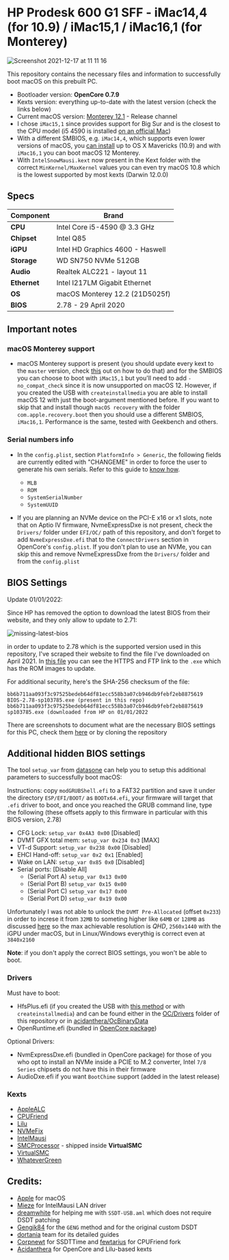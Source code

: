 # HP Prodesk 600 G1 SFF - iMac14,4 (for 10.9) / iMac15,1 / iMac16,1 (for Monterey)

![Screenshot 2021-12-17 at 11 11 16](https://user-images.githubusercontent.com/46293832/146528229-77528abb-6c12-4132-ae16-87ec86b17f3f.png)


This repository contains the necessary files and information to successfully boot macOS on this prebuilt PC. 
- Bootloader version: **OpenCore 0.7.9**
- Kexts version: everything up-to-date with the latest version (check the links below)
- Current macOS version: [Monterey 12.1](https://www.apple.com/macos/monterey) - Release channel
- I chose `iMac15,1` since provides support for Big Sur and is the closest to the CPU model (i5 4590 is installed [on an official Mac](https://everymac.com/systems/apple/imac/specs/imac-core-i5-3.3-27-inch-aluminum-retina-5k-mid-2015-specs.html))
- With a different SMBIOS, e.g. `iMac14,4`, which supports even lower versions of macOS, you [can install](https://youtu.be/o6cdezPEF3A) up to OS X Mavericks (10.9) and with `iMac16,1` you can boot macOS 12 Monterey.
- With `IntelSnowMausi.kext` now present in the Kext folder with the correct `MinKernel/MaxKernel` values you can even try macOS 10.8 which is the lowest supported by most kexts (Darwin 12.0.0)

## Specs

| Component      | Brand                                     |
|----------------|-------------------------------------------|
| **CPU**        |  Intel Core i5-4590 @ 3.3 GHz             |
| **Chipset**    |  Intel Q85                                |
| **iGPU**       |  Intel HD Graphics 4600 - Haswell         |
| **Storage**    |  WD SN750 NVMe 512GB                      |
| **Audio**      |  Realtek ALC221 - layout 11               |
| **Ethernet**   |  Intel I217LM Gigabit Ethernet            |
| **OS**         |  macOS Monterey 12.2 (21D5025f)           |
| **BIOS**       |  2.78 - 29 April 2020                     |


## Important notes


### macOS Monterey support
- macOS Monterey support is present (you should update every kext to the `master` version, check [this](https://dortania.github.io/builds) out on how to do that) and for the SMBIOS you can choose to boot with `iMac15,1` but you'll need to add `-no_compat_check` since it is now unsupported on macOS 12. However, if you created the USB with `createinstallmedia` you are able to install macOS 12 with just the boot-argument mentioned before. If you want to skip that and install though `macOS recovery` with the folder `com.apple.recovery.boot` then you should use a different SMBIOS, `iMac16,1`. Performance is the same, tested with Geekbench and others.


### Serial numbers info

- In the `config.plist`, section `PlatformInfo > Generic`, the following fields are currently edited with "CHANGEME" in order to force the user to generate his own serials. Refer to this guide to [know how](https://dortania.github.io/OpenCore-Install-Guide/config.plist/coffee-lake.html#platforminfo). 
  - `MLB`
  - `ROM`
  - `SystemSerialNumber` 
  - `SystemUUID`

- If you are planning an NVMe device on the PCI-E x16 or x1 slots, note that on Aptio IV firmware, NvmeExpressDxe is not present, check the `Drivers/` folder under `EFI/OC/` path of this repository, and don't forget to add `NvmeExpressDxe.efi` that to the `ConnectDrivers` section in OpenCore's `config.plist`. If you don't plan to use an NVMe, you can skip this and remove NvmeExpressDxe from the `Drivers/` folder and from the `config.plist`


## BIOS Settings

Update 01/01/2022:

Since HP has removed the option to download the latest BIOS from their website, and they only allow to update to 2.71:

![missing-latest-bios](https://user-images.githubusercontent.com/46293832/147849676-e9a2d009-20ca-4691-9044-ba655101671a.png)

in order to update to 2.78 which is the supported version used in this repository, I've scraped their website to find the file I've downloaded on April 2021. In [this file](https://github.com/1alessandro1/HP-Prodesk-600-G1-SFF-macOS/blob/main/Bios-Dumps/README-for-BIOS-source.txt) you can see the HTTPS and FTP link to the `.exe` which has the ROM images to update.

For additional security, here's the SHA-256 checksum of the file:

```
bb6b711aa093f3c97525bedeb64df81ecc558b3a07cb946db9febf2eb8875619  BIOS-2.78-sp103785.exe (present in this repo)
bb6b711aa093f3c97525bedeb64df81ecc558b3a07cb946db9febf2eb8875619  sp103785.exe (downloaded from HP on 01/01/2022
```

There are screenshots to document what are the necessary BIOS settings for this PC, check them [here](https://github.com/1alessandro1/HP-Prodesk-600-G1-SFF-macOS/tree/main/Bios-Dumps/Pictures-Settings) or by cloning the repository 

## Additional hidden BIOS settings
The tool `setup_var` from [datasone](https://github.com/datasone/grub-mod-setup_var/releases/latest) can help you to setup this additional parameters to successfully boot macOS:

Instructions: copy `modGRUBShell.efi` to a FAT32 partition and save it under the directory `ESP/EFI/BOOT/` as `BOOTx64.efi`, your firmware will target that `.efi` driver to boot, and once you reached the GRUB command line, type the following (these offsets apply to this firmware in particular with this BIOS version, 2.78)

- CFG Lock: `setup_var 0x4A3 0x00` [Disabled]
- DVMT GFX total mem: `setup_var 0x234 0x3` [MAX]
- VT-d Support: `setup_var 0x238 0x00` [Disabled]
- EHCI Hand-off: `setup_var 0x2 0x1` [Enabled]
- Wake on LAN: `setup_var 0x85 0x0` [Disabled]
- Serial ports: [Disable All]
  - (Serial Port A) `setup_var 0x13 0x00`
  - (Serial Port B) `setup_var 0x15 0x00`
  - (Serial Port C) `setup_var 0x17 0x00`
  - (Serial Port D) `setup_var 0x19 0x00`

Unfortunately I was not able to unlock the `DVMT Pre-Allocated` (offset `0x233`) in order to increse it from `32MB` to someting higher like `64MB` or `128MB` as discussed [here](https://github.com/acidanthera/bugtracker/issues/1585) so the max achievable resolution is *QHD*, `2560x1440` with the iGPU under macOS, but in Linux/Windows everythig is correct even at `3840x2160`

**Note**: if you don't apply the correct BIOS settings, you won't be able to boot.

### Drivers

Must have to boot:

* HfsPlus.efi (if you created the USB with [this method](https://dortania.github.io/OpenCore-Install-Guide/installer-guide/mac-install-recovery.html#legacy-macos-online-method) or with `createinstallmedia`) and can be found either in the [OC/Drivers](https://github.com/1alessandro1/HP-Prodesk-600-G1-SFF-macOS/tree/main/EFI/OC/Drivers) folder of this repository or in [acidanthera/OcBinaryData](https://github.com/acidanthera/OcBinaryData/blob/master/Drivers/HfsPlus.efi)
* OpenRuntime.efi (bundled in [OpenCore package](https://github.com/acidanthera/OpenCorePkg/releases/latest))

Optional Drivers:
* NvmExpressDxe.efi (bundled in OpenCore package) for those of you who opt to install an NVMe inside a PCIE to M.2 converter, Intel `7/8 Series` chipsets do not have this in their firmware
* AudioDxe.efi if you want `BootChime` support (added in the latest release)


### Kexts

* [AppleALC](https://github.com/acidanthera/AppleALC/releases/latest)
* [CPUFriend](https://github.com/acidanthera/CPUFriend/releases/latest)
* [Lilu](https://github.com/acidanthera/Lilu/releases/latest)
* [NVMeFix](https://github.com/acidanthera/NVMeFix/releases/latest)
* [IntelMausi](https://github.com/acidanthera/IntelMausi/releases/latest)
* [SMCProcessor](https://github.com/acidanthera/VirtualSMC/releases/latest) - shipped inside **VirtualSMC**
* [VirtualSMC](https://github.com/acidanthera/VirtualSMC/releases/latest) 
* [WhateverGreen](https://github.com/acidanthera/WhateverGreen/releases/latest)

## Credits:

* [Apple](https://apple.com) for macOS
* [Mieze](https://github.com/Mieze) for IntelMausi LAN driver
* [dreamwhite](https://github.com/dreamwhite) for helping me with `SSDT-USB.aml` which does not require DSDT patching
* [Gengik84](https://www.macos86.it/profile/1-gengik84/) for the `GENG` method and for the original custom DSDT
* [dortania](https://github.com/dortania) team for its detailed guides
* [Corpnewt](https://github.com/CorpNewt) for SSDTTime and [fewtarius](https://github.com/fewtarius) for CPUFriend fork
* [Acidanthera](https://github.com/Acidanthera) for OpenCore and Lilu-based kexts 
